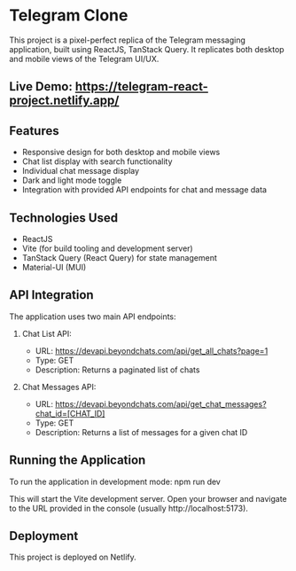 # Telegram Clone

This project is a pixel-perfect replica of the Telegram messaging application, built using ReactJS, TanStack Query. It replicates both desktop and mobile views of the Telegram UI/UX.

## Live Demo: https://telegram-react-project.netlify.app/

## Features

- Responsive design for both desktop and mobile views
- Chat list display with search functionality
- Individual chat message display
- Dark and light mode toggle
- Integration with provided API endpoints for chat and message data

## Technologies Used

- ReactJS
- Vite (for build tooling and development server)
- TanStack Query (React Query) for state management
- Material-UI (MUI)

## API Integration

The application uses two main API endpoints:

1. Chat List API:
   - URL: https://devapi.beyondchats.com/api/get_all_chats?page=1
   - Type: GET
   - Description: Returns a paginated list of chats

2. Chat Messages API:
   - URL: https://devapi.beyondchats.com/api/get_chat_messages?chat_id=[CHAT_ID]
   - Type: GET
   - Description: Returns a list of messages for a given chat ID

## Running the Application

To run the application in development mode:
npm run dev

This will start the Vite development server. Open your browser and navigate to the URL provided in the console (usually http://localhost:5173).

## Deployment

This project is deployed on Netlify.
